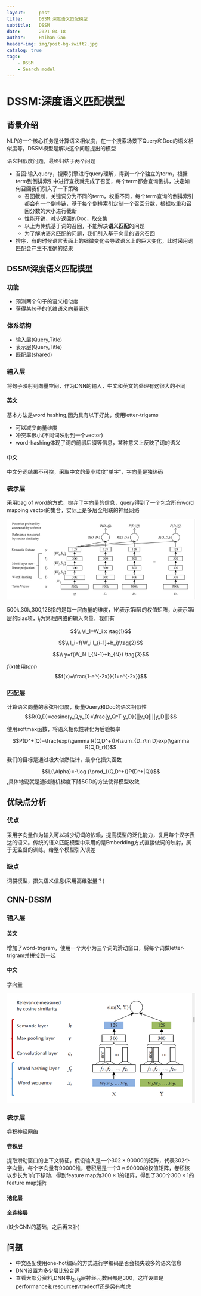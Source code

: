 ```yaml
---
layout:     post
title:      DSSM:深度语义匹配模型
subtitle:   DSSM
date:       2021-04-18
author:     Haihan Gao
header-img: img/post-bg-swift2.jpg
catalog: true
tags:
    - DSSM
    - Search model
---
```

# DSSM:深度语义匹配模型

## 背景介绍

NLP的一个核心任务是计算语义相似度，在一个搜索场景下Query和Doc的语义相似度等，DSSM模型是解决这个问题提出的模型

语义相似度问题，最终归结于两个问题

* 召回:输入query，搜索引擎进行query理解，得到一个个独立的term，根据term到倒排索引中进行查找就完成了召回，每个term都会查询倒排，决定如何召回我们引入了一下策略
  * 召回截断，关键词分为不同的term，权重不同，每个term查询的倒排索引都会有一个倒排链，基于每个倒排索引定制一个召回分数，根据权重和召回分数的大小进行截断
  * 性能开销，减少返回的Doc，取交集
  * 以上为传统基于词的召回，不能解决**语义匹配**的问题
  * 为了解决语义匹配的问题，我们引入基于向量的语义召回
* 排序，有的时候语言表面上的细微变化会导致语义上的巨大变化，此时采用词匹配会产生不准确的结果

## DSSM深度语义匹配模型

### 功能

* 预测两个句子的语义相似度
* 获得某句子的低维语义向量表达

### 体系结构

* 输入层(Query,Title)
* 表示层(Query,Title)
* 匹配层(shared)

### 输入层

将句子映射到向量空间，作为DNN的输入，中文和英文的处理有这很大的不同

#### 英文

基本方法是word hashing,因为具有以下好处，使用letter-trigams

* 可以减少向量维度
* 冲突率很小(不同词映射到一个vector)
* word-hashing体现了词的前缀后缀等信息，某种意义上反映了词的语义

#### 中文

中文分词结果不可控，采取中文的最小粒度"单字"，字向量是独热码

### 表示层

采用bag of word的方式，抛弃了字向量的信息，query得到了一个包含所有word mapping vector的集合，实际上是多层全相联的神经网络

![image-20210418101355925](img/image-20210418101355925.png)

500k,30k,300,128指的是每一层向量的维度，$W_i$表示第i层的权值矩阵，$b_i$表示第i层的bias项，$l_i$为第i层网络的输入向量，我们有

$$\\ \\l_1=W_i x \tag{1}$$

$$\\ l_i=f(W_i l_{i-1}+b_i)\tag{2}$$

$$\\ y=f(W_N l_{N-1}+b_{N}) \tag{3}$$

$f(x)$使用$tanh$ $$f(x)=\frac{1-e^{-2x}}{1+e^{-2x}}$$

###  匹配层

计算语义向量的余弦相似度，衡量Query和Doc的语义相似性 $$R(Q,D)=cosine(y_Q,y_D)=\frac{y_Q^T y_D}{||y_Q||||y_D||}$$

使用softmax函数，将语义相似性转化为后验概率

$$P(D^+|Q)=\frac{exp(\gamma R(Q,D^+))}{\sum_{D_r\in D}exp(\gamma R(Q,D_r))}$$

我们的目标是通过极大似然估计，最小化损失函数

$$L(\Alpha)=-\log {\prod_{(Q,D^+)}P(D^+|Q)}$$,具体地说就是通过随机梯度下降SGD的方法使得模型收敛

## 优缺点分析

### 优点

采用字向量作为输入可以减少切词的依赖，提高模型的泛化能力，复用每个汉字表达的语义。传统的语义匹配模型中采用的是Embedding方式直接做词的映射，属于无监督的训练，给整个模型引入误差

### 缺点

词袋模型，损失语义信息(采用高维张量？)

## CNN-DSSM

### 输入层

#### 英文

增加了word-trigram，使用一个大小为三个词的滑动窗口，将每个词做letter-trigram并拼接到一起

#### 中文

字向量

![image-20210418104121358](img/image-20210418104121358.png)

### 表示层

卷积神经网络

#### 卷积层

提取滑动窗口的上下文特征，假设输入是一个$302\times 90000$的矩阵，代表302个字向量，每个字向量有90000维，卷积层是一个$3\times 90000$的权值矩阵，卷积核以步长为1向下移动，得到feature map为$300\times 1$的矩阵，得到了300个$300\times 1$的feature map矩阵

#### 池化层

#### 全连接层

(缺少CNN的基础，之后再来补)

## 问题

* 中文匹配使用one-hot编码的方式进行字编码是否会损失较多的语义信息
* DNN设置为多少层比较合适
* 查看大部分资料,DNN中$l_2,l_3$层神经元数目都是300，这样设置是performance和resource的tradeoff还是另有考虑